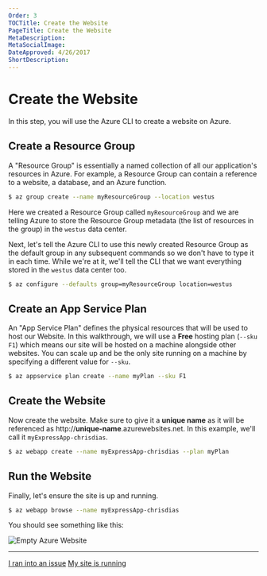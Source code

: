 ```yaml
---
Order: 3
TOCTitle: Create the Website
PageTitle: Create the Website
MetaDescription:
MetaSocialImage:
DateApproved: 4/26/2017
ShortDescription:
---
```

# Create the Website

In this step, you will use the Azure CLI to create a website on Azure.

## Create a Resource Group

A "Resource Group" is essentially a named collection of all our application's resources in Azure. For example, a Resource Group can contain a reference to a website, a database, and an Azure function.

```bash
$ az group create --name myResourceGroup --location westus
```

Here we created a Resource Group called `myResourceGroup` and we are telling Azure to store the Resource Group metadata (the list of resources in the group) in the `westus` data center.

Next, let's tell the Azure CLI to use this newly created Resource Group as the default group in any subsequent commands so we don't have to type it in each time. While we're at it, we'll tell the CLI that we want everything stored in the `westus` data center too.

```bash
$ az configure --defaults group=myResourceGroup location=westus
```

## Create an App Service Plan

An "App Service Plan" defines the physical resources that will be used to host our Website. In this walkthrough, we will use a **Free** hosting plan (`--sku F1`) which means our site will be hosted on a machine alongside other websites. You can scale up and be the only site running on a machine by specifying a different value for `--sku`.

```bash
$ az appservice plan create --name myPlan --sku F1
```

## Create the Website

Now create the website. Make sure to give it a **unique name** as it will be referenced as http://**unique-name**.azurewebsites.net. In this example, we'll call it `myExpressApp-chrisdias`.

```bash
$ az webapp create --name myExpressApp-chrisdias --plan myPlan
```

## Run the Website

Finally, let's ensure the site is up and running.

```bash
$ az webapp browse --name myExpressApp-chrisdias
```

You should see something like this:

![Empty Azure Website](nodejs-deployment_emptyazuresite.png)

----

<a class="tutorial-feedback-btn" onclick="reportIssue('node-deployment', 'create-website')" href="javascript:void(0)">I ran into an issue</a> <a class="tutorial-next-btn" href="/tutorials/nodejs-deployment/deploy-website">My site is running</a>